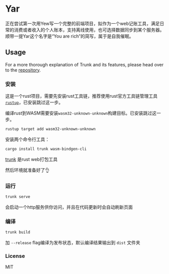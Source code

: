 # Yar

正在尝试第一次用Yew写一个完整的前端项目，拟作为一个web记账工具，满足日常的消费或者收入的个人账本，支持离线使用，也可选择数据同步到某个服务器。顺带一提Yar这个名字是“You are rich”的简写，属于是自我催眠。

## Usage

For a more thorough explanation of Trunk and its features, please head over to the [repository][trunk].

### 安装

这是一个rust项目，需要先安装rust工具链，推荐使用rust官方工具链管理工具[`rustup`](https://www.rust-lang.org/tools/install)，已安装跳过这一步。

编译rust到WASM需要安装`wasm32-unknown-unknown`构建目标。已安装跳过这一步。

```bash
rustup target add wasm32-unknown-unknown
```

安装两个命令行工具：

```bash
cargo install trunk wasm-bindgen-cli
```

[trunk] 是rust web打包工具

然后环境就准备好了👌

### 运行

```bash
trunk serve
```

会启动一个http服务供你访问，并且在代码更新时会自动刷新页面

### 编译

```bash
trunk build
```

加 `--release` flag编译为发布状态，默认编译结果输出到 `dist` 文件夹

### License

MIT

[trunk]: https://github.com/thedodd/trunk
